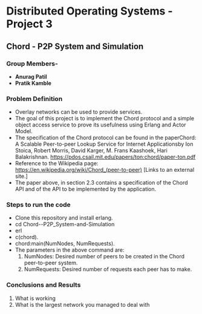 # **Distributed Operating Systems - Project 3**

## Chord - P2P System and Simulation

### **Group Members-**
* **Anurag Patil**
* **Pratik Kamble**

### Problem Definition
* Overlay networks can be used to provide services.
* The goal of this project is to implement the Chord protocol and a simple object access service to prove its usefulness using Erlang and Actor Model.
* The specification of the Chord protocol can be found in the paperChord: A Scalable Peer-to-peer Lookup Service for Internet Applicationsby Ion Stoica,  Robert  Morris,  David  Karger,  M.  Frans  Kaashoek,  Hari  Balakrishnan. https://pdos.csail.mit.edu/papers/ton:chord/paper-ton.pdf
* Reference to the Wikipedia page: https://en.wikipedia.org/wiki/Chord_(peer-to-peer) [Links to an external site.]
* The paper above, in section 2.3 contains a specification of the Chord API and of the API to be implemented by the application.

### Steps to run the code
* Clone this repository and install erlang.
* cd Chord--P2P_System-and-Simulation
* erl
* c(chord).
* chord:main(NumNodes, NumRequests).
* The parameters in the above command are:
  1. NumNodes: Desired number of peers to be created in the Chord peer-to-peer system.
  2. NumRequests: Desired number of requests each peer has to make.

### Conclusions and Results

1. What is working
2. What is the largest network you managed to deal with

